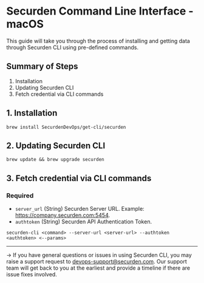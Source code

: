 # Securden Command Line Interface - macOS

This guide will take you through the process of installing and getting data through Securden CLI using pre-defined commands. 

## Summary of Steps

1. Installation
2. Updating Securden CLI
3. Fetch credential via CLI commands

## 1. Installation

```hcl
brew install SecurdenDevOps/get-cli/securden
```

## 2. Updating Securden CLI

```hcl
brew update && brew upgrade securden
```

## 3. Fetch credential via CLI commands

### Required

- `server_url` (String) Securden Server URL. Example: https://company.securden.com:5454.
- `authtoken` (String) Securden API Authentication Token.

```hcl
securden-cli <command> --server-url <server-url> --authtoken <authtoken> <--params> 
```

---
-> If you have general questions or issues in using Securden CLI, you may raise a support request to devops-support@securden.com. Our support team will get back to you at the earliest and provide a timeline if there are issue fixes involved.